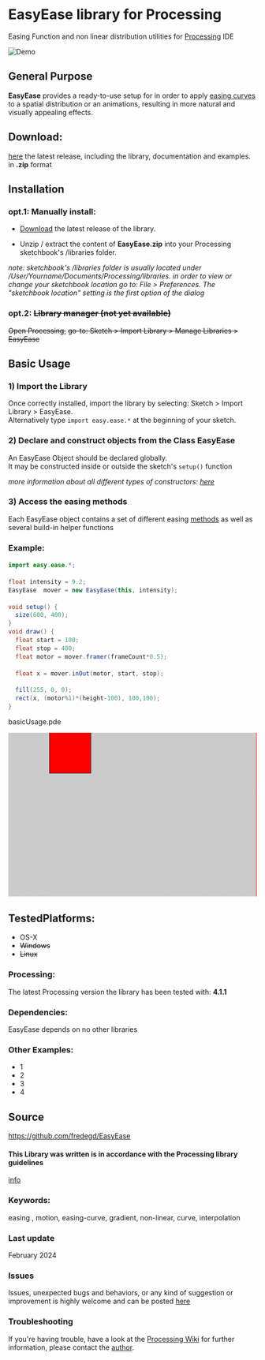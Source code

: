 # EasyEase library for Processing

Easing Function and non linear distribution utilities for [Processing](https://processing.org/) IDE

![Demo](./images/promoBanner.gif)

## General Purpose

**EasyEase** provides a ready-to-use setup for in order to apply [easing curves](./overviewTable) to a spatial distribution or an animations, resulting in more natural and visually appealing effects.

## Download:

[here](https://github.com/fredegd/EasyEase/releases) the latest release, including the library, documentation and examples. in **.zip** format

## Installation

### opt.1: Manually install:

- [Download]("https://github.com/fredegd/EasyEase/releases") the latest release of the library.

- Unzip / extract the content of **EasyEase.zip** into your Processing sketchbook's /libraries folder.

_note: sketchbook's /libraries folder is usually located under /User/Yourname/Documents/Processing/libraries.
in order to view or change your sketchbook location go to:
File > Preferences.
The "sketchbook location" setting is the first option of the dialog_

### opt.2: ~~Library manager (not yet available)~~

~~Open Processing,~~
~~go-to: Sketch > Import Library > Manage Libraries > EasyEase~~

## Basic Usage

### 1) Import the Library

Once correctly installed, import the library by selecting: Sketch > Import Library > EasyEase.  
Alternatively type `import easy.ease.*` at the beginning of your sketch.

### 2) Declare and construct objects from the Class EasyEase

An EasyEase Object should be declared globally.  
It may be constructed inside or outside the sketch's `setup()` function

_more information about all different types of constructors: [here](./constructors.md)_

### 3) Access the easing methods

Each EasyEase object contains a set of different easing [methods](./methods.md) as well as several build-in helper functions

### Example:

```java
import easy.ease.*;

float intensity = 9.2;
EasyEase  mover = new EasyEase(this, intensity);

void setup() {
  size(600, 400);
}
void draw() {
  float start = 100;
  float stop = 400;
  float motor = mover.framer(frameCount*0.5);

  float x = mover.inOut(motor, start, stop);

  fill(255, 0, 0);
  rect(x, (motor%1)*(height-100), 100,100);
}
```

<div class="exampleWindow">
  <div class="title">
      <div class="dot red"></div>
      <div class="dot amber"></div>
      <div class="dot green"></div>
      <p >basicUsage.pde</p>
  </div>

![Basic Usage](images/basic_usage_00.gif)

</div>

## TestedPlatforms:

- OS-X
- ~~Windows~~
- ~~Linux~~

### Processing:

The latest Processing version the library has been tested with: **4.1.1**

### Dependencies:

EasyEase depends on no other libraries

### Other Examples:

- 1
- 2
- 3
- 4

## Source

https://github.com/fredegd/EasyEase

#### This Library was written is in accordance with the Processing library guidelines

[info](https://github.com/benfry/processing4/wiki/Library-Guidelines)

### Keywords:

easing , motion, easing-curve, gradient, non-linear, curve, interpolation

### Last update

February 2024

### Issues

Issues, unexpected bugs and behaviors, or any kind of suggestion or improvement is highly welcome and can be posted [here](https://github.com/fredegd/EasyEase/issues)

### Troubleshooting

If you're having trouble, have a look at the [Processing Wiki](https://github.com/processing/processing/wiki/How-to-Install-a-Contributed-Library) for further information, please contact the [author](https://fredegd.dev).
